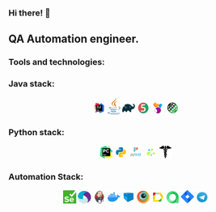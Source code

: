 ### Hi there! 👋
QA Automation engineer.
---

### Tools and technologies:

### Java stack:
<p  align="center">
  <code><img width="5%" title="IntelliJ IDEA" src="./images/icons/IDEA-logo.svg"></code>
  <code><img width="5%" title="Java" src="./images/icons/java-logo.svg"></code>
  <code><img width="5%" title="Gradle" src="./images/icons/gradle-logo.svg"></code>
  <code><img width="5%" title="JUnit5" src="./images/icons/junit5-logo.svg"></code>
  <code><img width="5%" title="Selenide" src="./images/icons/selenide-logo.svg"></code>
  <code><img width="5%" title="REST-Assured" src="./images/icons/rest-assured-logo.svg"></code>

### Python stack:
<p  align="center">
  <code><img width="5%" title="Pycharm" src="images/icons/pycharm.png"></code>
  <code><img width="5%" title="Python" src="images/icons/python.png"></code>
  <code><img width="5%" title="Pytest" src="images/icons/pytest.png"></code>
  <code><img width="5%" title="Selene" src="images/icons/selene.png"></code>
  <code><img width="5%" title="Requests" src="images/icons/requests.png"></code>

### Automation Stack:
<p  align="center">
  <code><img width="5%" title="Selenium" src="images/icons/selenium.png"></code>
  <code><img width="5%" title="Appium" src="./images/icons/appium.svg"></code>
  <code><img width="5%" title="Jenkins" src="./images/icons/jenkins-logo.svg"></code>
  <code><img width="5%" title="Docker" src="images/icons/docker.png"></code>
  <code><img width="5%" title="Selenoid" src="./images/icons/selenoid-logo.svg"></code>
  <code><img width="5%" title="Browserstack" src="./images/icons/browserstack.svg"></code>
  <code><img width="5%" title="Allure Report" src="./images/icons/allure-Report-logo.svg"></code>
  <code><img width="5%" title="Allure TestOps" src="./images/icons/allure_testops.png"></code>
  <code><img width="5%" title="Jira" src="./images/icons/jira-logo.svg"></code>
  <code><img width="5%" title="Telegram" src="./images/icons/Telegram.svg"></code>
</p>